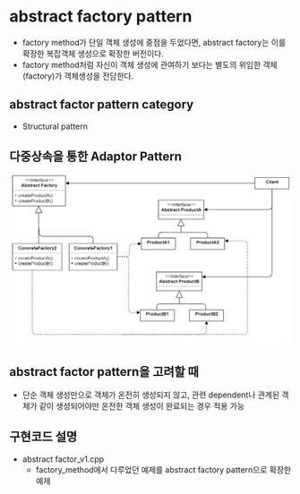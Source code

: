 # abstract factory pattern
* factory method가 단일 객체 생성에 중점을 두었다면, abstract factory는 이를 확장한 복잡객체 생성으로 확장한 버전이다.
* factory method처럼 자신이 객체 생성에 관여하기 보다는 별도의 위임한 객체(factory)가 객체생성을 전담한다.

## abstract factor pattern category
* Structural pattern

## 다중상속을 통한 Adaptor Pattern
![abstract_factory](/docs/images/abstract_factory.png)

## abstract factor pattern을 고려할 때
* 단순 객체 생성만으로 객체가 온전히 생성되지 않고, 관련 dependent나 관계된 객체가 같이 생성되어야만 온전한 객체 생성이 완료되는 경우 적용 가능

## 구현코드 설명
* abstract factor_v1.cpp
	* factory_method에서 다루었던 예제를 abstract factory pattern으로 확장한 예제
